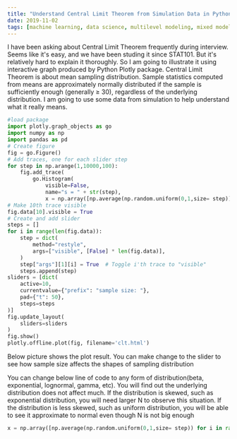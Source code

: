 ```yaml
---
title: "Understand Central Limit Theorem from Simulation Data in Python"
date: 2019-11-02
tags: [machine learning, data science, multilevel modeling, mixed model, Python]
---
```



I have been asking about Central Limit Theorem frequently during interview. Seems like it's easy, and we have been studing it since STAT101. But it's relatively hard to explain it thoroughly. So I am going to illustrate it using interactive graph produced by Python Plotly package. Central Limit Theorem is about mean sampling distribution. Sample statistics computed from means are approximately normally distributed if the sample is sufficiently enough (generally ≥ 30), regardless of the underlying distribution. I am going to use some data from simulation to help understand what it really means.

```python
#load package
import plotly.graph_objects as go
import numpy as np
import pandas as pd
# Create figure
fig = go.Figure()
# Add traces, one for each slider step
for step in np.arange(1,10000,100):
    fig.add_trace(
        go.Histogram(
            visible=False,
            name="s = " + str(step),
            x = np.array([np.average(np.random.uniform(0,1,size= step)) for i in range(1,1001)])))
# Make 10th trace visible
fig.data[10].visible = True
# Create and add slider
steps = []
for i in range(len(fig.data)):
    step = dict(
        method="restyle",
        args=["visible", [False] * len(fig.data)],
    )
    step["args"][1][i] = True  # Toggle i'th trace to "visible"
    steps.append(step)
sliders = [dict(
    active=10,
    currentvalue={"prefix": "sample size: "},
    pad={"t": 50},
    steps=steps
)]
fig.update_layout(
    sliders=sliders
)
fig.show()
plotly.offline.plot(fig, filename='clt.html')

```

Below picture shows the plot result. You can make change to the slider to see how sample size affects the shapes of sampling distribution


You can change below line of code to any form of distribution(beta, exponential, lognormal, gamma, etc). You will find out the underlying distribution does not affect much. If the distribution is skewed, such as exponential distribution, you will need larger N to observe this situation. If the distribution is less skewed, such as uniform distribution, you will be able to see it approximate to normal even though N is not big enough


```python
x = np.array([np.average(np.random.uniform(0,1,size= step)) for i in range(1,1001)])
```